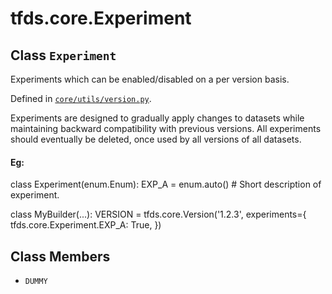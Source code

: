 <div itemscope itemtype="http://developers.google.com/ReferenceObject">
<meta itemprop="name" content="tfds.core.Experiment" />
<meta itemprop="path" content="Stable" />
<meta itemprop="property" content="DUMMY"/>
</div>

# tfds.core.Experiment

## Class `Experiment`

Experiments which can be enabled/disabled on a per version basis.

Defined in
[`core/utils/version.py`](https://github.com/tensorflow/datasets/tree/master/tensorflow_datasets/core/utils/version.py).

<!-- Placeholder for "Used in" -->

Experiments are designed to gradually apply changes to datasets while
maintaining backward compatibility with previous versions. All experiments
should eventually be deleted, once used by all versions of all datasets.

#### Eg:

class Experiment(enum.Enum): EXP_A = enum.auto() # Short description of
experiment.

class MyBuilder(...): VERSION = tfds.core.Version('1.2.3', experiments={
tfds.core.Experiment.EXP_A: True, })

## Class Members

*   `DUMMY` <a id="DUMMY"></a>
